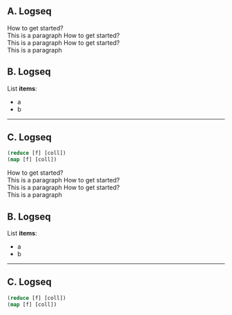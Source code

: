 ## A. Logseq

How to get started?  
This is a paragraph
How to get started?  
This is a paragraph
How to get started?  
This is a paragraph

## B. Logseq
List **items**:
- a
- b

<hr />

## C. Logseq

```clojure
(reduce [f] [coll])
(map [f] [coll])
```

How to get started?  
This is a paragraph
How to get started?  
This is a paragraph
How to get started?  
This is a paragraph

## B. Logseq
List **items**:
- a
- b

<hr />

## C. Logseq

```clojure
(reduce [f] [coll])
(map [f] [coll])
```
